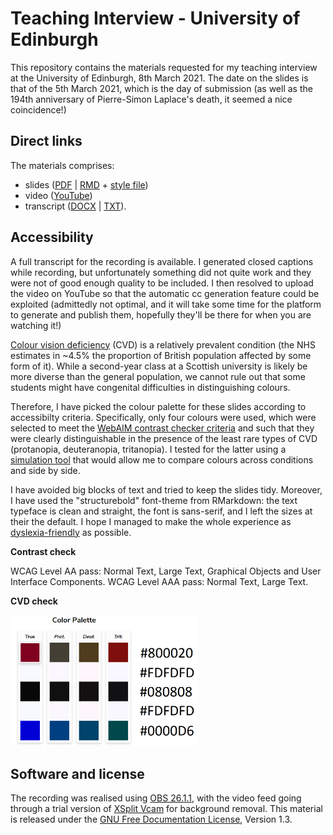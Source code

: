 # Teaching Interview - University of Edinburgh
This repository contains the materials requested for my teaching interview at the University of Edinburgh, 8th March 2021. The date on the slides is that of the 5th March 2021, which is the day of submission (as well as the 194th anniversary of Pierre-Simon Laplace's death, it seemed a nice coincidence!)

## Direct links
The materials comprises:

- slides ([PDF](presentation.pdf) | [RMD](presentation.Rmd) + [style file](tex.tex))
- video ([YouTube](https://youtu.be/_6c_hZJGp6Q))
- transcript ([DOCX](transcript.docx) | [TXT](transcript.txt)).

## Accessibility
A full transcript for the recording is available. I generated closed captions while recording, but unfortunately something did not quite work and they were not of good enough quality to be included. I then resolved to upload the video on YouTube so that the automatic cc generation feature could be exploited (admittedly not optimal, and it will take some time for the platform to generate and publish them, hopefully they'll be there for when you are watching it!)

[Colour vision deficiency](https://www.nhs.uk/conditions/colour-vision-deficiency/) (CVD) is a relatively prevalent condition (the NHS estimates in ~4.5% the proportion of British population affected by some form of it). While a second-year class at a Scottish university is likely be more diverse than the general population, we cannot rule out that some students might have congenital difficulties in distinguishing colours.

Therefore, I have picked the colour palette for these slides according to accessibilty criteria. Specifically, only four colours were used, which were selected to meet the [WebAIM contrast checker criteria](https://webaim.org/resources/contrastchecker/) and such that they were clearly distinguishable in the presence of the least rare types of CVD (protanopia, deuteranopia, tritanopia). I tested for the latter using a [simulation tool](https://davidmathlogic.com/colorblind/#%23800020-%23F8F8FF-%23080808-%23F8F8FF-%230000D6) that would allow me to compare colours across conditions and side by side. 

I have avoided big blocks of text and tried to keep the slides tidy. Moreover, I have used the "structurebold" font-theme from RMarkdown: the text typeface is clean and straight, the font is sans-serif, and I left the sizes at their the default. I hope I managed to make the whole experience as [dyslexia-friendly](https://www.bdadyslexia.org.uk/advice/employers/creating-a-dyslexia-friendly-workplace/dyslexia-friendly-style-guide) as possible.

**Contrast check**

WCAG Level AA pass: Normal Text, Large Text, Graphical Objects and User Interface Components.
WCAG Level AAA pass: Normal Text, Large Text.

**CVD check**

<img src="palette.png" width="300" />

## Software and license
The recording was realised using [OBS 26.1.1](https://obsproject.com/), with the video feed going through a trial version of [XSplit Vcam](https://www.xsplit.com/vcam) for background removal. This material is released under the [GNU Free Documentation License](https://www.gnu.org/licenses/fdl-1.3.html), Version 1.3.
